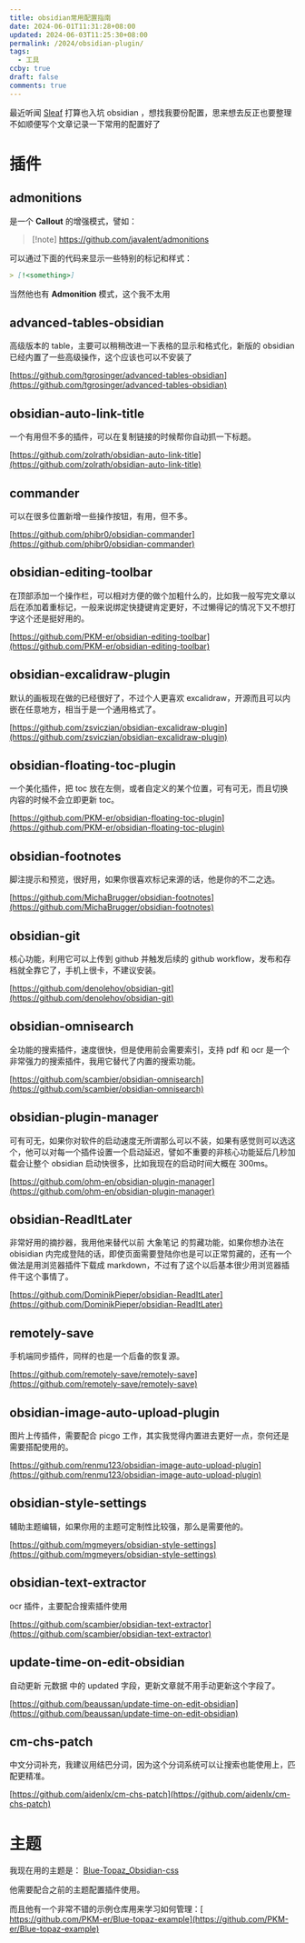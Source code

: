 ```yaml
---
title: obsidian常用配置指南
date: 2024-06-01T11:31:28+08:00
updated: 2024-06-03T11:25:30+08:00
permalink: /2024/obsidian-plugin/
tags:
  - 工具
ccby: true
draft: false
comments: true
---
```

最近听闻 [Sleaf](../../朋友圈/Sleaf.md) 打算也入坑 obsidian ，想找我要份配置，思来想去反正也要整理不如顺便写个文章记录一下常用的配置好了

# 插件

## admonitions

是一个 **Callout** 的增强模式，譬如：

> [!note] https://github.com/javalent/admonitions

可以通过下面的代码来显示一些特别的标记和样式：

```markdown
> [!<something>]
```

当然他也有 **Admonition** 模式，这个我不太用


## advanced-tables-obsidian

高级版本的 table，主要可以稍稍改进一下表格的显示和格式化，新版的 obsidian 已经内置了一些高级操作，这个应该也可以不安装了

[https://github.com/tgrosinger/advanced-tables-obsidian](https://github.com/tgrosinger/advanced-tables-obsidian)


## obsidian-auto-link-title

一个有用但不多的插件，可以在复制链接的时候帮你自动抓一下标题。

[https://github.com/zolrath/obsidian-auto-link-title](https://github.com/zolrath/obsidian-auto-link-title)

## commander

可以在很多位置新增一些操作按钮，有用，但不多。

[https://github.com/phibr0/obsidian-commander](https://github.com/phibr0/obsidian-commander)

## obsidian-editing-toolbar

在顶部添加一个操作栏，可以相对方便的做个加粗什么的，比如我一般写完文章以后在添加着重标记，一般来说绑定快捷键肯定更好，不过懒得记的情况下又不想打字这个还是挺好用的。

[https://github.com/PKM-er/obsidian-editing-toolbar](https://github.com/PKM-er/obsidian-editing-toolbar)


## obsidian-excalidraw-plugin

默认的画板现在做的已经很好了，不过个人更喜欢 excalidraw，开源而且可以内嵌在任意地方，相当于是一个通用格式了。

[https://github.com/zsviczian/obsidian-excalidraw-plugin](https://github.com/zsviczian/obsidian-excalidraw-plugin)

## obsidian-floating-toc-plugin

一个美化插件，把 toc 放在左侧，或者自定义的某个位置，可有可无，而且切换内容的时候不会立即更新 toc。

[https://github.com/PKM-er/obsidian-floating-toc-plugin](https://github.com/PKM-er/obsidian-floating-toc-plugin)


## obsidian-footnotes

脚注提示和预览，很好用，如果你很喜欢标记来源的话，他是你的不二之选。

[https://github.com/MichaBrugger/obsidian-footnotes](https://github.com/MichaBrugger/obsidian-footnotes)

## obsidian-git

核心功能，利用它可以上传到 github 并触发后续的 github workflow，发布和存档就全靠它了，手机上很卡，不建议安装。

[https://github.com/denolehov/obsidian-git](https://github.com/denolehov/obsidian-git)


## obsidian-omnisearch

全功能的搜索插件，速度很快，但是使用前会需要索引，支持 pdf 和 ocr 是一个非常强力的搜索插件，我用它替代了内置的搜索功能。

[https://github.com/scambier/obsidian-omnisearch](https://github.com/scambier/obsidian-omnisearch)


## obsidian-plugin-manager

可有可无，如果你对软件的启动速度无所谓那么可以不装，如果有感觉则可以选这个，他可以对每一个插件设置一个启动延迟，譬如不重要的非核心功能延后几秒加载会让整个 obsidian 启动快很多，比如我现在的启动时间大概在 300ms。

[https://github.com/ohm-en/obsidian-plugin-manager](https://github.com/ohm-en/obsidian-plugin-manager)


## obsidian-ReadItLater

非常好用的摘抄器，我用他来替代以前 大象笔记 的剪藏功能，如果你想办法在 obisidian 内完成登陆的话，即使页面需要登陆你也是可以正常剪藏的，还有一个做法是用浏览器插件下载成 markdown，不过有了这个以后基本很少用浏览器插件干这个事情了。

[https://github.com/DominikPieper/obsidian-ReadItLater](https://github.com/DominikPieper/obsidian-ReadItLater)

## remotely-save

手机端同步插件，同样的也是一个后备的恢复源。

[https://github.com/remotely-save/remotely-save](https://github.com/remotely-save/remotely-save)


## obsidian-image-auto-upload-plugin

图片上传插件，需要配合 picgo 工作，其实我觉得内置进去更好一点，奈何还是需要搭配使用的。

[https://github.com/renmu123/obsidian-image-auto-upload-plugin](https://github.com/renmu123/obsidian-image-auto-upload-plugin)


## obsidian-style-settings

辅助主题编辑，如果你用的主题可定制性比较强，那么是需要他的。

[https://github.com/mgmeyers/obsidian-style-settings](https://github.com/mgmeyers/obsidian-style-settings)

## obsidian-text-extractor

ocr 插件，主要配合搜索插件使用

[https://github.com/scambier/obsidian-text-extractor](https://github.com/scambier/obsidian-text-extractor)

## update-time-on-edit-obsidian

自动更新 元数据 中的 updated 字段，更新文章就不用手动更新这个字段了。

[https://github.com/beaussan/update-time-on-edit-obsidian](https://github.com/beaussan/update-time-on-edit-obsidian)


## cm-chs-patch

中文分词补充，我建议用结巴分词，因为这个分词系统可以让搜索也能使用上，匹配更精准。

[https://github.com/aidenlx/cm-chs-patch](https://github.com/aidenlx/cm-chs-patch)

# 主题

我现在用的主题是： [Blue-Topaz_Obsidian-css](https://github.com/PKM-er/Blue-Topaz_Obsidian-css)

他需要配合之前的主题配置插件使用。

而且他有一个非常不错的示例仓库用来学习如何管理：[ https://github.com/PKM-er/Blue-topaz-example](https://github.com/PKM-er/Blue-topaz-example)

